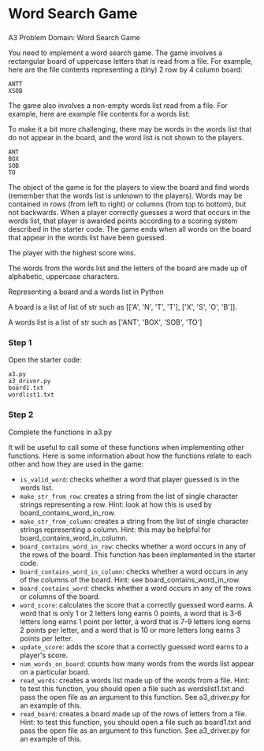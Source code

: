 # Word Search Game

### 

A3 Problem Domain: Word Search Game

You need to implement a word search game. The game involves a rectangular board of uppercase letters that is read from a file. For example, here are the file contents representing a (tiny) 2 row by 4 column board:

```
ANTT
XSOB
```

The game also involves a non-empty words list read from a file. For example, here are example file contents for a words list:

To make it a bit more challenging, there may be words in the words list that do not appear in the board, and the word list is not shown to the players.

```
ANT
BOX
SOB
TO
```

The object of the game is for the players to view the board and find words (remember that the words list is unknown to the players). Words may be contained in rows (from left to right) or columns (from top to bottom), but not backwards. When a player correctly guesses a word that occurs in the words list, that player is awarded points according to a scoring system described in the starter code. The game ends when all words on the board that appear in the words list have been guessed.

The player with the highest score wins.

The words from the words list and the letters of the board are made up of alphabetic, uppercase characters.

Representing a board and a words list in Python

A board is a list of list of str such as [['A', 'N', 'T', 'T'], ['X', 'S', 'O', 'B']].

A words list is a list of str such as ['ANT', 'BOX', 'SOB', 'TO']


### Step 1

Open the starter code: 

```
a3.py
a3_driver.py
board1.txt
wordlist1.txt
```

### Step 2

Complete the functions in a3.py

It will be useful to call some of these functions when implementing other functions. Here is some information about how the functions relate to each other and how they are used in the game:

* `is_valid_word`: checks whether a word that player guessed is in the words list.
* `make_str_from_row`: creates a string from the list of single character strings representing a row. Hint: look at how this is used by board_contains_word_in_row.
* `make_str_from_column`: creates a string from the list of single character strings representing a column. Hint: this may be helpful for board_contains_word_in_column.
* `board_contains_word_in_row`: checks whether a word occurs in any of the rows of the board. This function has been implemented in the starter code.
* `board_contains_word_in_column`: checks whether a word occurs in any of the columns of the board. Hint: see board_contains_word_in_row.
* `board_contains_word`: checks whether a word occurs in any of the rows or columns of the board.
* `word_score`: calculates the score that a correctly guessed word earns. A word that is only 1 or 2 letters long earns 0 points, a word that is 3-6 letters long earns 1 point per letter, a word that is 7-9 letters long earns 2 points per letter, and a word that is 10 or more letters long earns 3 points per letter.
* `update_score`: adds the score that a correctly guessed word earns to a player's score.
* `num_words_on_board`: counts how many words from the words list appear on a particular board.
* `read_words`: creates a words list made up of the words from a file. Hint: to test this function, you should open a file such as wordslist1.txt and pass the open file as an argument to this function. See a3_driver.py for an example of this.
* `read_board`: creates a board made up of the rows of letters from a file. Hint: to test this function, you should open a file such as board1.txt and pass the open file as an argument to this function. See a3_driver.py for an example of this.

